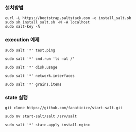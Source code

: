 ### 설치방법
```shell
curl -L https://bootstrap.saltstack.com -o install_salt.sh
sudo sh install_salt.sh -M -A localhost
sudo salt-key -A
```

### execution 예제
```shell
sudo salt '*' test.ping 

sudo salt '*' cmd.run 'ls –al /'

sudo salt '*' disk.usage

sudo salt '*' network.interfaces

sudo salt '*' grains.items
```

### state 실행
```shell
git clone https://github.com/fanaticize/start-salt.git

sudo mv start-salt/salt /srv/salt

sudo salt '*' state.apply install-nginx
```
